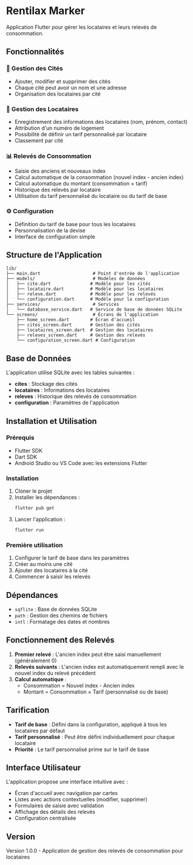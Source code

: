 # Rentilax Marker

Application Flutter pour gérer les locataires et leurs relevés de consommation.

## Fonctionnalités

### 🏢 Gestion des Cités
- Ajouter, modifier et supprimer des cités
- Chaque cité peut avoir un nom et une adresse
- Organisation des locataires par cité

### 👥 Gestion des Locataires
- Enregistrement des informations des locataires (nom, prénom, contact)
- Attribution d'un numéro de logement
- Possibilité de définir un tarif personnalisé par locataire
- Classement par cité

### 📊 Relevés de Consommation
- Saisie des anciens et nouveaux index
- Calcul automatique de la consommation (nouvel index - ancien index)
- Calcul automatique du montant (consommation × tarif)
- Historique des relevés par locataire
- Utilisation du tarif personnalisé du locataire ou du tarif de base

### ⚙️ Configuration
- Définition du tarif de base pour tous les locataires
- Personnalisation de la devise
- Interface de configuration simple

## Structure de l'Application

```
lib/
├── main.dart                    # Point d'entrée de l'application
├── models/                      # Modèles de données
│   ├── cite.dart               # Modèle pour les cités
│   ├── locataire.dart          # Modèle pour les locataires
│   ├── releve.dart             # Modèle pour les relevés
│   └── configuration.dart      # Modèle pour la configuration
├── services/                    # Services
│   └── database_service.dart   # Service de base de données SQLite
└── screens/                     # Écrans de l'application
    ├── home_screen.dart        # Écran d'accueil
    ├── cites_screen.dart       # Gestion des cités
    ├── locataires_screen.dart  # Gestion des locataires
    ├── releves_screen.dart     # Gestion des relevés
    └── configuration_screen.dart # Configuration
```

## Base de Données

L'application utilise SQLite avec les tables suivantes :

- **cites** : Stockage des cités
- **locataires** : Informations des locataires
- **releves** : Historique des relevés de consommation
- **configuration** : Paramètres de l'application

## Installation et Utilisation

### Prérequis
- Flutter SDK
- Dart SDK
- Android Studio ou VS Code avec les extensions Flutter

### Installation
1. Cloner le projet
2. Installer les dépendances :
   ```bash
   flutter pub get
   ```
3. Lancer l'application :
   ```bash
   flutter run
   ```

### Première utilisation
1. Configurer le tarif de base dans les paramètres
2. Créer au moins une cité
3. Ajouter des locataires à la cité
4. Commencer à saisir les relevés

## Dépendances

- `sqflite` : Base de données SQLite
- `path` : Gestion des chemins de fichiers
- `intl` : Formatage des dates et nombres

## Fonctionnement des Relevés

1. **Premier relevé** : L'ancien index peut être saisi manuellement (généralement 0)
2. **Relevés suivants** : L'ancien index est automatiquement rempli avec le nouvel index du relevé précédent
3. **Calcul automatique** : 
   - Consommation = Nouvel index - Ancien index
   - Montant = Consommation × Tarif (personnalisé ou de base)

## Tarification

- **Tarif de base** : Défini dans la configuration, appliqué à tous les locataires par défaut
- **Tarif personnalisé** : Peut être défini individuellement pour chaque locataire
- **Priorité** : Le tarif personnalisé prime sur le tarif de base

## Interface Utilisateur

L'application propose une interface intuitive avec :
- Écran d'accueil avec navigation par cartes
- Listes avec actions contextuelles (modifier, supprimer)
- Formulaires de saisie avec validation
- Affichage des détails des relevés
- Configuration centralisée

## Version

Version 1.0.0 - Application de gestion des relevés de consommation pour locataires